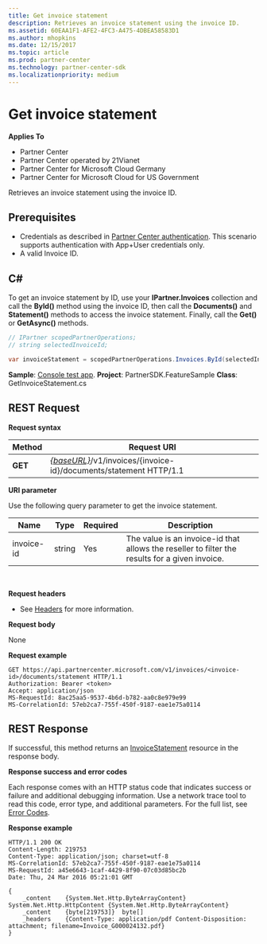 ```yaml
---
title: Get invoice statement
description: Retrieves an invoice statement using the invoice ID.
ms.assetid: 60EAA1F1-AFE2-4FC3-A475-4DBEA58583D1
ms.author: mhopkins
ms.date: 12/15/2017
ms.topic: article
ms.prod: partner-center
ms.technology: partner-center-sdk
ms.localizationpriority: medium
---
```


# Get invoice statement

**Applies To**

-   Partner Center
-   Partner Center operated by 21Vianet
-   Partner Center for Microsoft Cloud Germany
-   Partner Center for Microsoft Cloud for US Government

Retrieves an invoice statement using the invoice ID.

## <span id="Prerequisites"></span><span id="prerequisites"></span><span id="PREREQUISITES"></span>Prerequisites


-   Credentials as described in [Partner Center authentication](partner-center-authentication.md). This scenario supports authentication with App+User credentials only.
-   A valid Invoice ID.

## <span id="C_"></span><span id="c_"></span>C#


To get an invoice statement by ID, use your **IPartner.Invoices** collection and call the **ById()** method using the invoice ID, then call the **Documents()** and **Statement()** methods to access the invoice statement. Finally, call the **Get()** or **GetAsync()** methods.

``` csharp
// IPartner scopedPartnerOperations;
// string selectedInvoiceId;

var invoiceStatement = scopedPartnerOperations.Invoices.ById(selectedInvoiceId).Documents.Statement.Get();
```

**Sample**: [Console test app](console-test-app.md). **Project**: PartnerSDK.FeatureSample **Class**: GetInvoiceStatement.cs 

## <span id="Request"></span><span id="request"></span><span id="REQUEST"></span>REST Request


**Request syntax**

| Method  | Request URI                                                                                       |
|---------|---------------------------------------------------------------------------------------------------|
| **GET** | [*{baseURL}*](partner-center-rest-urls.md)/v1/invoices/{invoice-id}/documents/statement HTTP/1.1  |


**URI parameter**

Use the following query parameter to get the invoice statement.

| Name       | Type       | Required | Description                                                                                        |
|------------|------------|----------|----------------------------------------------------------------------------------------------------|
| invoice-id | string     | Yes      | The value is an invoice-id that allows the reseller to filter the results for a given invoice. |

 

**Request headers**

-   See [Headers](headers.md) for more information.

**Request body**

None

**Request example**

```http
GET https://api.partnercenter.microsoft.com/v1/invoices/<invoice-id>/documents/statement HTTP/1.1
Authorization: Bearer <token>
Accept: application/json
MS-RequestId: 8ac25aa5-9537-4b6d-b782-aa0c8e979e99
MS-CorrelationId: 57eb2ca7-755f-450f-9187-eae1e75a0114
```

## <span id="Response"></span><span id="response"></span><span id="RESPONSE"></span>REST Response


If successful, this method returns an [InvoiceStatement](invoice.md#invoicestatement) resource in the response body.

**Response success and error codes**

Each response comes with an HTTP status code that indicates success or failure and additional debugging information. Use a network trace tool to read this code, error type, and additional parameters. For the full list, see [Error Codes](error-codes.md).

**Response example**

```http
HTTP/1.1 200 OK
Content-Length: 219753
Content-Type: application/json; charset=utf-8
MS-CorrelationId: 57eb2ca7-755f-450f-9187-eae1e75a0114
MS-RequestId: a45e6643-1caf-4429-8f90-07c03d85bc2b
Date: Thu, 24 Mar 2016 05:21:01 GMT

{
    _content	{System.Net.Http.ByteArrayContent}	System.Net.Http.HttpContent {System.Net.Http.ByteArrayContent}
    _content	{byte[219753]}	byte[]
    _headers	{Content-Type: application/pdf Content-Disposition: attachment; filename=Invoice_G000024132.pdf}
}
```